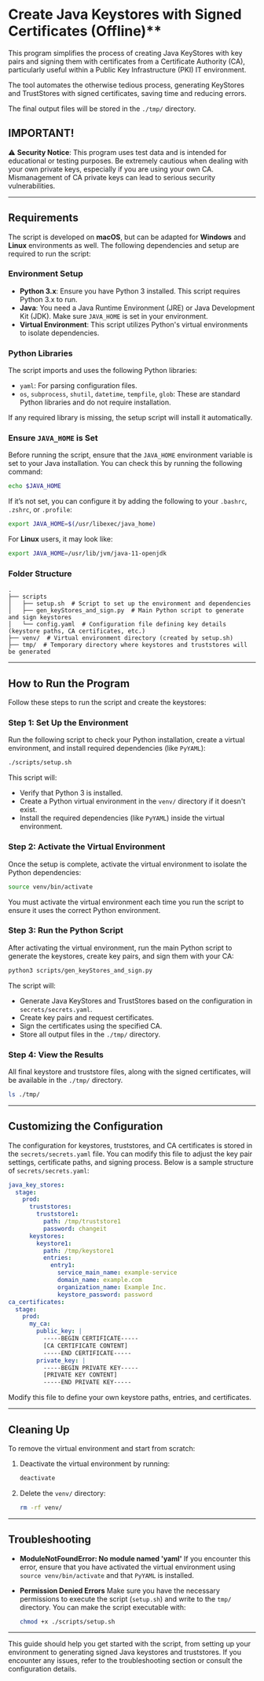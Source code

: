 # Create Java Keystores with Signed Certificates (Offline)**

This program simplifies the process of creating Java KeyStores with key pairs and signing them with certificates from a Certificate Authority (CA), particularly useful within a Public Key Infrastructure (PKI) IT environment. 

The tool automates the otherwise tedious process, generating KeyStores and TrustStores with signed certificates, saving time and reducing errors.

The final output files will be stored in the `./tmp/` directory.

## **IMPORTANT!**
⚠️ **Security Notice**: This program uses test data and is intended for educational or testing purposes. Be extremely cautious when dealing with your own private keys, especially if you are using your own CA. Mismanagement of CA private keys can lead to serious security vulnerabilities.

---

## **Requirements**
The script is developed on **macOS**, but can be adapted for **Windows** and **Linux** environments as well. The following dependencies and setup are required to run the script:

### **Environment Setup**
- **Python 3.x**: Ensure you have Python 3 installed. This script requires Python 3.x to run.
- **Java**: You need a Java Runtime Environment (JRE) or Java Development Kit (JDK). Make sure `JAVA_HOME` is set in your environment.
- **Virtual Environment**: This script utilizes Python's virtual environments to isolate dependencies.

### **Python Libraries**
The script imports and uses the following Python libraries:
- `yaml`: For parsing configuration files.
- `os`, `subprocess`, `shutil`, `datetime`, `tempfile`, `glob`: These are standard Python libraries and do not require installation.

If any required library is missing, the setup script will install it automatically.

### **Ensure `JAVA_HOME` is Set**
Before running the script, ensure that the `JAVA_HOME` environment variable is set to your Java installation. You can check this by running the following command:
```bash
echo $JAVA_HOME
```
If it’s not set, you can configure it by adding the following to your `.bashrc`, `.zshrc`, or `.profile`:
```bash
export JAVA_HOME=$(/usr/libexec/java_home)
```
For **Linux** users, it may look like:
```bash
export JAVA_HOME=/usr/lib/jvm/java-11-openjdk
```

### **Folder Structure**
```text
.
├── scripts
│   ├── setup.sh  # Script to set up the environment and dependencies
│   ├── gen_keyStores_and_sign.py  # Main Python script to generate and sign keystores
│   └── config.yaml  # Configuration file defining key details (keystore paths, CA certificates, etc.)
├── venv/  # Virtual environment directory (created by setup.sh)
├── tmp/  # Temporary directory where keystores and truststores will be generated
```

---

## **How to Run the Program**

Follow these steps to run the script and create the keystores:

### **Step 1: Set Up the Environment**
Run the following script to check your Python installation, create a virtual environment, and install required dependencies (like `PyYAML`):

```bash
./scripts/setup.sh
```

This script will:
- Verify that Python 3 is installed.
- Create a Python virtual environment in the `venv/` directory if it doesn't exist.
- Install the required dependencies (like `PyYAML`) inside the virtual environment.

### **Step 2: Activate the Virtual Environment**
Once the setup is complete, activate the virtual environment to isolate the Python dependencies:

```bash
source venv/bin/activate
```

You must activate the virtual environment each time you run the script to ensure it uses the correct Python environment.

### **Step 3: Run the Python Script**
After activating the virtual environment, run the main Python script to generate the keystores, create key pairs, and sign them with your CA:

```bash
python3 scripts/gen_keyStores_and_sign.py
```

The script will:
- Generate Java KeyStores and TrustStores based on the configuration in `secrets/secrets.yaml`.
- Create key pairs and request certificates.
- Sign the certificates using the specified CA.
- Store all output files in the `./tmp/` directory.

### **Step 4: View the Results**
All final keystore and truststore files, along with the signed certificates, will be available in the `./tmp/` directory.

```bash
ls ./tmp/
```

---

## **Customizing the Configuration**

The configuration for keystores, truststores, and CA certificates is stored in the `secrets/secrets.yaml` file. You can modify this file to adjust the key pair settings, certificate paths, and signing process. Below is a sample structure of `secrets/secrets.yaml`:

```yaml
java_key_stores:
  stage:
    prod:
      truststores:
        truststore1:
          path: /tmp/truststore1
          password: changeit
      keystores:
        keystore1:
          path: /tmp/keystore1
          entries:
            entry1:
              service_main_name: example-service
              domain_name: example.com
              organization_name: Example Inc.
              keystore_password: password
ca_certificates:
  stage:
    prod:
      my_ca:
        public_key: |
          -----BEGIN CERTIFICATE-----
          [CA CERTIFICATE CONTENT]
          -----END CERTIFICATE-----
        private_key: |
          -----BEGIN PRIVATE KEY-----
          [PRIVATE KEY CONTENT]
          -----END PRIVATE KEY-----
```

Modify this file to define your own keystore paths, entries, and certificates.

---

## **Cleaning Up**

To remove the virtual environment and start from scratch:
1. Deactivate the virtual environment by running:
   ```bash
   deactivate
   ```
2. Delete the `venv/` directory:
   ```bash
   rm -rf venv/
   ```

---

## **Troubleshooting**

- **ModuleNotFoundError: No module named 'yaml'**
  If you encounter this error, ensure that you have activated the virtual environment using `source venv/bin/activate` and that `PyYAML` is installed.

- **Permission Denied Errors**
  Make sure you have the necessary permissions to execute the script (`setup.sh`) and write to the `tmp/` directory. You can make the script executable with:
  ```bash
  chmod +x ./scripts/setup.sh
  ```

---

This guide should help you get started with the script, from setting up your environment to generating signed Java keystores and truststores. If you encounter any issues, refer to the troubleshooting section or consult the configuration details.